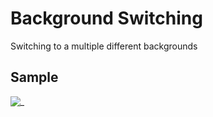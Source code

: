 # Background Switching

Switching to a multiple different backgrounds

## Sample

![_](https://github.com/estellise-yukihime/Background-Switching/blob/master/gif/record.gif?raw=true)
